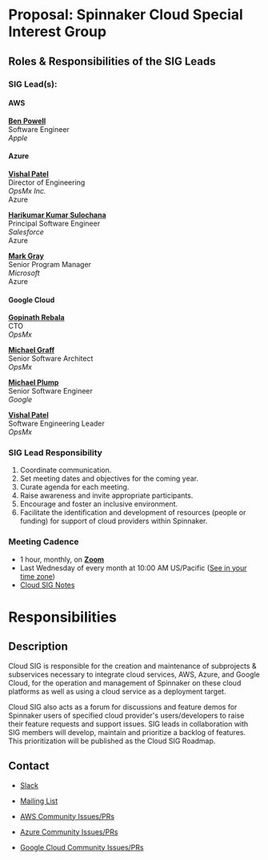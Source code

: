 # Proposal: Spinnaker Cloud Special Interest Group

## Roles & Responsibilities of the SIG Leads

### SIG Lead(s):

#### AWS

**[Ben Powell](https://github.com/xibz)** \
Software Engineer \
_Apple_

#### Azure

**[Vishal Patel](https://github.com/vish-ptl)** \
Director of Engineering \
_OpsMx Inc._ \
Azure

**[Harikumar Kumar Sulochana](https://github.com/harikumarks)** \
Principal Software Engineer \
_Salesforce_ \
Azure

**[Mark Gray](https://github.com/grayzu)** \
Senior Program Manager \
_Microsoft_ \
Azure

#### Google Cloud

**[Gopinath Rebala](https://github.com/rebala)** \
CTO \
_OpsMx_

**[Michael Graff](https://github.com/skandragon)** \
Senior Software Architect \
_OpsMx_

**[Michael Plump](https://github.com/plumpy)** \
Senior Software Engineer \
_Google_

**[Vishal Patel](https://github.com/vish-ptl)** \
Software Engineering Leader \
_OpsMx_

### SIG Lead Responsibility

1. Coordinate communication.
2. Set meeting dates and objectives for the coming year.
3. Curate agenda for each meeting.
4. Raise awareness and invite appropriate participants.
5. Encourage and foster an inclusive environment.
6. Facilitate the identification and development of resources (people or funding) for support of cloud providers within Spinnaker.


### Meeting Cadence
 - 1 hour, monthly, on **[Zoom](TODO-need-zoom-link)**
 - Last Wednesday of every month at 10:00 AM US/Pacific ([See in your time zone](https://www.thetimezoneconverter.com/?t=10:00am&tz=San%20Francisco))
 - [Cloud SIG Notes](need_google_doc)

# Responsibilities

## Description

Cloud SIG is responsible for the creation and maintenance of subprojects & subservices necessary to integrate cloud services, AWS, Azure, and Google Cloud, for the operation and management of Spinnaker on these cloud platforms as well as using a cloud service as a deployment target.

Cloud SIG also acts as a forum for discussions and feature demos for Spinnaker users of specified cloud provider's users/developers to raise their feature requests and support issues. SIG leads in collaboration with SIG members will develop, maintain and prioritize a backlog of features.  This prioritization will be published as the Cloud SIG Roadmap.

## Contact

* [Slack](http://spinnakerteam.slack.com/messages/sig-cloud)
* [Mailing List](https://groups.google.com/a/spinnaker.io/forum/#!forum/sig-cloud)

* [AWS Community Issues/PRs](https://github.com/spinnaker/spinnaker/labels/sig%2Faws)
* [Azure Community Issues/PRs](https://github.com/spinnaker/spinnaker/labels/sig%2Fazure)
* [Google Cloud Community Issues/PRs](https://github.com/spinnaker/spinnaker/labels/sig%2Fgooglecloud)
